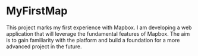 # MyFirstMap

This project marks my first experience with Mapbox. I am developing a web application that will leverage the fundamental features of Mapbox. The aim is to gain familiarity with the platform and build a foundation for a more advanced project in the future.

